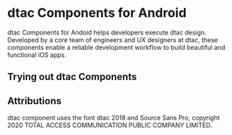 # dtac Components for Android

dtac Components for Andoid helps developers execute dtac design. Developed by a core team of engineers and UX designers at dtac, these components enable a reliable development workflow to build beautiful and functional iOS apps. 

## Trying out dtac Components

## Attributions

dtac component uses the font dtac 2018 and Source Sans Pro,
copyright 2020 TOTAL ACCESS COMMUNICATION PUBLIC COMPANY LIMITED.
